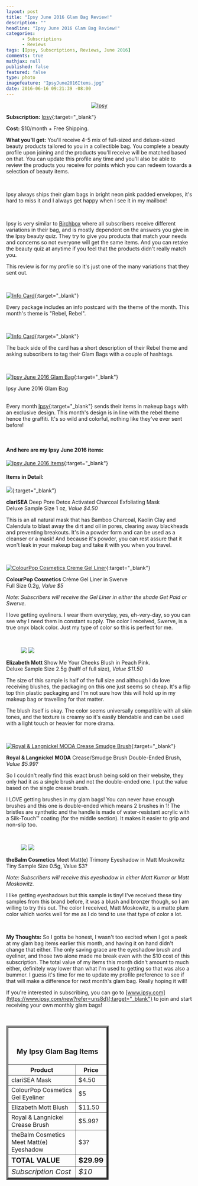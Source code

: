 ```yaml
---
layout: post
title: "Ipsy June 2016 Glam Bag Review!"
description: ""
headline: "Ipsy June 2016 Glam Bag Review!"
categories: 
      - Subscriptions
      - Reviews
tags: [Ipsy, Subscriptions, Reviews, June 2016]
comments: true
mathjax: null
published: false
featured: false
type: photo
imagefeature: "IpsyJune2016Items.jpg"
date: 2016-06-16 09:21:39 -08:00
---
```


<center><a href="https://www.ipsy.com/new?refer=uns8d" target="_blank">
<img src="/images/IpsyJune2016Package.jpg" border="0" style="border:none;max-width:100%;" alt="Ipsy" />
</a></center>

**Subscription:** [Ipsy](https://www.ipsy.com/new?refer=uns8d){:target="_blank"}

**Cost:** $10/month + Free Shipping.

**What you'll get:** You'll receive 4-5 mix of full-sized and deluxe-sized beauty products tailored to you in a collectible bag. You complete a beauty profile upon joining and the products you'll receive will be matched based on that. You can update this profile any time and you'll also be able to review the products you receive for points which you can redeem towards a selection of beauty items.

<br>

Ipsy always ships their glam bags in bright neon pink padded envelopes, it's hard to miss it and I always get happy when I see it in my mailbox!

<br>

Ipsy is very similar to <a href="https://www.birchbox.com/invite/whatsupmailbox" target="_blank">Birchbox</a> where all subscribers receive different variations in their bag, and is mostly dependent on the answers you give in the Ipsy beauty quiz. They try to give you products that match your needs and concerns so not everyone will get the same items. And you can retake the beauty quiz at anytime if you feel that the products didn't really match you.

This review is for my profile so it's just one of the many variations that they sent out.

<br>

[![Info Card](http://whatsupmailbox.com/images/IpsyJune2016Info.jpg)](https://www.ipsy.com/new?refer=uns8d){:target="_blank"}

Every package includes an info postcard with the theme of the month. This month's theme is "Rebel, Rebel".

<br>

[![Info Card](http://whatsupmailbox.com/images/IpsyJune2016Info2.jpg)](https://www.ipsy.com/new?refer=uns8d){:target="_blank"}

The back side of the card has a short description of their Rebel theme and asking subscribers to tag their Glam Bags with a couple of hashtags.

<br>

[![Ipsy June 2016 Glam Bag](http://whatsupmailbox.com/images/IpsyJune2016GlamBag.jpg)](https://www.ipsy.com/new?refer=uns8d){:target="_blank"}
<figcaption>Ipsy June 2016 Glam Bag</figcaption>

<br>

Every month [Ipsy](https://www.ipsy.com/new?refer=uns8d){:target="_blank"} sends their items in makeup bags with an exclusive design. This month's design is in line with the rebel theme hence the graffiti. It's so wild and colorful, nothing like they've ever sent before!

<br>

<H4>And here are my Ipsy June 2016 items:</H4>

[![Ipsy June 2016 Items](http://whatsupmailbox.com/images/IpsyJune2016Items.jpg)](https://www.ipsy.com/new?refer=uns8d){:target="_blank"}

<H4>Items in Detail:</H4>

[![](http://whatsupmailbox.com/images/IpsyJune2016ClariSEADeepPoreDetoxActivatedCharcoalExfoliatingMask.jpg)](https://www.ipsy.com/new?refer=uns8d){:target="_blank"}

**clariSEA** Deep Pore Detox Activated Charcoal Exfoliating Mask  
Deluxe Sample Size 1 oz, *Value $4.50*

This is an all natural mask that has Bamboo Charcoal, Kaolin Clay and Calendula to blast away the dirt and oil in pores, clearing away blackheads and preventing breakouts. It's in a powder form and can be used as a cleanser or a mask! And because it's powder, you can rest assure that it won't leak in your makeup bag and take it with you when you travel.

<br>

[![ColourPop Cosmetics Creme Gel Liner](http://whatsupmailbox.com/images/IpsyJune2016ColourPopCosmeticsGelEyeLiner.jpg)](https://www.ipsy.com/new?refer=uns8d){:target="_blank"}

**ColourPop Cosmetics** Crème Gel Liner in Swerve  
Full Size 0.2g, *Value $5*

*Note: Subscribers will receive the Gel Liner in either the shade Get Paid or Swerve.*

I love getting eyeliners. I wear them everyday, yes, eh-very-day, so you can see why I need them in constant supply. The color I received, Swerve, is a true onyx black color. Just my type of color so this is perfect for me.

<br>

<figure class="half">
      <img src='/images/IpsyJune2016ElizabethMottBlush.jpg'>
      <img src='/images/IpsyJune2016ElizabethMottBlush2.jpg'>
</figure>

**Elizabeth Mott** Show Me Your Cheeks Blush in Peach Pink.  
Deluxe Sample Size 2.5g (halff of full size), *Value $11.50*

The size of this sample is half of the full size and although I do love receiving blushes, the packaging on this one just seems so cheap. It's a flip top thin plastic packaging and I'm not sure how this will hold up in my makeup bag or travelling for that matter.

The blush itself is okay. The color seems universally compatible with all skin tones, and the texture is creamy so it's easily blendable and can be used with a light touch or heavier for more drama.

<br>

[![Royal & Langnickel MODA Crease Smudge Brush](http://whatsupmailbox.com/images/IpsyJune2016RoyalLangnickelMODACreaseSmudgeBrush.jpg)](https://www.ipsy.com/new?refer=uns8d){:target="_blank"}

**Royal & Langnickel MODA** Crease/Smudge Brush
Double-Ended Brush, *Value $5.99?*

So I couldn't really find this exact brush being sold on their website, they only had it as a single brush and not the double-ended one. I put the value based on the single crease brush.

I LOVE getting brushes in my glam bags! You can never have enough brushes and this one is double-ended which means 2 brushes in 1! The bristles are synthetic and the handle is made of water-resistant acrylic with a Silk-Touch™ coating (for the middle section). It makes it easier to grip and non-slip too.

<br>

<figure class="half">
      <img src='/images/IpsyJune2016theBalmCosmeticsMeetMatteTrimonyEyeshadow.jpg'>
      <img src='/images/IpsyJune2016theBalmCosmeticsMeetMatteTrimonyEyeshadow2.jpg'>
</figure>

**theBalm Cosmetics** Meet Matt(e) Trimony Eyeshadow in Matt Moskowitz  
Tiny Sample Size 0.5g, Value $3?

*Note: Subscribers will receive this eyeshadow in either Matt Kumar or Matt Moskowitz.*

I like getting eyeshadows but this sample is tiny! I've received these tiny samples from this brand before, it was a blush and bronzer though, so I am willing to try this out. The color I received, Matt Moskowitz, is a matte plum color which works well for me as I do tend to use that type of color a lot.

<br>

<i class="icon-exclamation-sign"></i><b> My Thoughts:</b> So I gotta be honest, I wasn't too excited when I got a peek at my glam bag items earlier this month, and having it on hand didn't change that either. The only saving grace are the eyeshadow brush and eyeliner, and those two alone made me break even with the $10 cost of this subscription. The total value of my items this month didn't amount to much either, definitely way lower than what I'm used to getting so that was also a bummer. I guess it's time for me to update my profile preference to see if that will make a difference for next month's glam bag. Really hoping it will!

If you're interested in subscribing, you can go to [www.ipsy.com](https://www.ipsy.com/new?refer=uns8d){:target="_blank"} to join and start receiving your own monthly glam bags!

<br>

<TABLE  BORDER="5" style="width:55%">
   <TR>
      <TH COLSPAN="2">
         <H3><BR><center>My Ipsy Glam Bag Items</center></H3>
      </TH>
   </TR>
      <TH>Product</TH>
      <TH>Price</TH>
  <TR>
      <TD>clariSEA Mask</TD>
      <TD>$4.50</TD>
   </TR>
   <TR>
      <TD>ColourPop Cosmetics Gel Eyeliner</TD>
      <TD>$5</TD>
   </TR>
    <TR>
      <TD>Elizabeth Mott Blush</TD>
      <TD>$11.50</TD>
   </TR>
    <TR>
      <TD>Royal & Langnickel Crease Brush</TD>
      <TD>$5.99?</TD>
   </TR>
    <TR>
      <TD>theBalm Cosmetics Meet Matt(e) Eyeshadow</TD>
      <TD>$3?</TD>
   </TR>
   <TR>
      <TD><b><big>TOTAL VALUE</big></b></TD>
      <TD><b><big>$29.99</big></b></TD>
   </TR>
   <TR>
      <TD><i><big>Subscription Cost</big></i></TD>
      <TD><i><big>$10</big></i></TD>
   </TR>
</TABLE>
